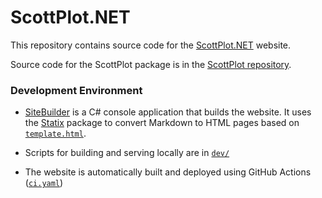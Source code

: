 # ScottPlot.NET

This repository contains source code for the [ScottPlot.NET](https://scottplot.net) website.

Source code for the ScottPlot package is in the [ScottPlot repository](https://github.com/scottplot/scottplot).

### Development Environment

* [SiteBuilder](dev/SiteBuilder) is a C# console application that builds the website. It uses the [Statix](https://github.com/swharden/statix) package to convert Markdown to HTML pages based on [`template.html`](dev/theme/article-single.html).

* Scripts for building and serving locally are in [`dev/`](dev) 

* The website is automatically built and deployed using GitHub Actions ([`ci.yaml`](.github/workflows/ci.yaml))